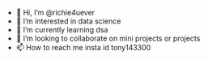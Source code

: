 - 👋 Hi, I’m @richie4uever
- 👀 I’m interested in data science
- 🌱 I’m currently learning dsa
- 💞️ I’m looking to collaborate on mini projects or projects
- 📫 How to reach me insta id tony143300

<!---
richie4uever/richie4uever is a ✨ special ✨ repository because its `README.md` (this file) appears on your GitHub profile.
You can click the Preview link to take a look at your changes.
--->
